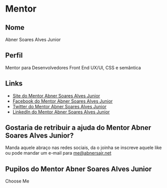 # Mentor

## Nome

Abner Soares Alves Junior

## Perfil

Mentor para Desenvolvedores Front End UX/UI, CSS e semântica

## Links

* [Site do Mentor Abner Soares Alves Junior](https://abnersajr.net)
* [Facebook do Mentor Abner Soares Alves Junior](https://fb.com/abnersajr)
* [Twitter do Mentor Abner Soares Alves Junior](https://twitter.com/abnersajr)
* [LinkedIn do Mentor Abner Soares Alves Junior](https://linkedin.com/in/abnersajr)

## Gostaria de retribuir a ajuda do Mentor Abner Soares Alves Junior?

Manda aquele abraço nas redes sociais, da o joinha se inscreve aquele like ou pode mandar um e-mail para me@abnersajr.net

## Pupilos do Mentor Abner Soares Alves Junior

Choose Me
